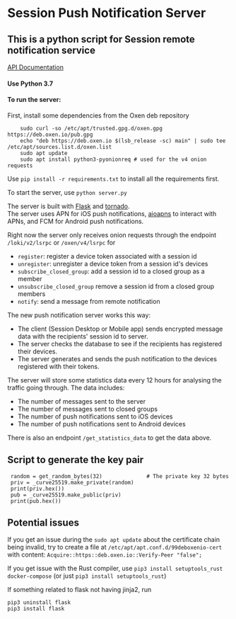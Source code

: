 # Session Push Notification Server

## This is a python script for Session remote notification service

[API Documentation](https://github.com/oxen-io/session-push-notification-server/blob/master/DOCUMENTATION.md)

#### Use Python 3.7
#### To run the server:
First, install some dependencies from the Oxen deb repository

```
    sudo curl -so /etc/apt/trusted.gpg.d/oxen.gpg https://deb.oxen.io/pub.gpg
    echo "deb https://deb.oxen.io $(lsb_release -sc) main" | sudo tee /etc/apt/sources.list.d/oxen.list
    sudo apt update
    sudo apt install python3-pyonionreq # used for the v4 onion requests
```

Use `pip install -r requirements.txt` to install all the requirements first.


To start the server, use `python server.py`


The server is built with [Flask](https://github.com/pallets/flask) and [tornado](https://github.com/tornadoweb/tornado).  
The server uses APN for iOS push notifications, [aioapns](https://github.com/Fatal1ty/aioapns) to interact with APNs, and FCM for Android push notifications.

Right now the server only receives onion requests through the endpoint `/loki/v2/lsrpc` or `/oxen/v4/lsrpc` for
- `register`: register a device token associated with a session id
- `unregister`: unregister a device token from a session id's devices
- `subscribe_closed_group`: add a session id to a closed group as a member
- `unsubscribe_closed_group` remove a session id from a closed group members
- `notify`: send a message from remote notification

The new push notification server works this way:
- The client (Session Desktop or Mobile app) sends encrypted message data with the recipients' session id to server.
- The server checks the database to see if the recipients has registered their devices.
- The server generates and sends the push notification to the devices registered with their tokens.

The server will store some statistics data every 12 hours for analysing the traffic going through. The data includes:
- The number of messages sent to the server
- The number of messages sent to closed groups
- The number of push notifications sent to iOS devices
- The number of push notifications sent to Android devices

There is also an endpoint `/get_statistics_data` to get the data above.


## Script to generate the key pair

```
 random = get_random_bytes(32)              # The private key 32 bytes
 priv = _curve25519.make_private(random)
 print(priv.hex())
 pub = _curve25519.make_public(priv)
 print(pub.hex())
```


## Potential issues

If you get an issue during the `sudo apt update` about the certificate chain being invalid,
try to create a file at `/etc/apt/apt.conf.d/99deboxenio-cert` with content:
`Acquire::https::deb.oxen.io::Verify-Peer "false";`


If you get issue with the Rust compiler, use
`pip3 install setuptools_rust docker-compose` (or just `pip3 install setuptools_rust`)

If something related to flask not having jinja2, run

```
pip3 uninstall flask
pip3 install flask
```